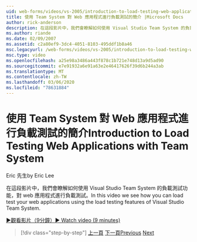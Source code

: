 ```yaml
---
uid: web-forms/videos/vs-2005/introduction-to-load-testing-web-applications-with-team-system
title: 使用 Team System 對 Web 應用程式進行負載測試的簡介 |Microsoft Docs
author: rick-anderson
description: 在這段影片中，我們會瞭解如何使用 Visual Studio Team System 的負載測試功能，對 web 應用程式進行負載測試。
ms.author: riande
ms.date: 02/09/2007
ms.assetid: c2a80ef9-3dc4-4051-8103-495ddf1b8a46
msc.legacyurl: /web-forms/videos/vs-2005/introduction-to-load-testing-web-applications-with-team-system
msc.type: video
ms.openlocfilehash: a25e98a3486a443f878c1b721e748d13a9d5ad90
ms.sourcegitcommit: e7e91932a6e91a63e2e46417626f39d6b244a3ab
ms.translationtype: MT
ms.contentlocale: zh-TW
ms.lasthandoff: 03/06/2020
ms.locfileid: "78631884"
---
```

# <a name="introduction-to-load-testing-web-applications-with-team-system"></a><span data-ttu-id="9ba63-103">使用 Team System 對 Web 應用程式進行負載測試的簡介</span><span class="sxs-lookup"><span data-stu-id="9ba63-103">Introduction to Load Testing Web Applications with Team System</span></span>

<span data-ttu-id="9ba63-104">Eric 先生</span><span class="sxs-lookup"><span data-stu-id="9ba63-104">by Eric Lee</span></span>

<span data-ttu-id="9ba63-105">在這段影片中，我們會瞭解如何使用 Visual Studio Team System 的負載測試功能，對 web 應用程式進行負載測試。</span><span class="sxs-lookup"><span data-stu-id="9ba63-105">In this video we see how you can load test your web applications using the load testing features of Visual Studio Team System.</span></span>

[<span data-ttu-id="9ba63-106">&#9654;觀看影片（9分鐘）</span><span class="sxs-lookup"><span data-stu-id="9ba63-106">&#9654; Watch video (9 minutes)</span></span>](https://channel9.msdn.com/Blogs/ASP-NET-Site-Videos/introduction-to-load-testing-web-applications-with-team-system)

> [!div class="step-by-step"]
> <span data-ttu-id="9ba63-107">[上一頁](introduction-to-testing-web-applications-with-team-system.md)
> [下一頁](introduction-to-manual-testing-with-team-system.md)</span><span class="sxs-lookup"><span data-stu-id="9ba63-107">[Previous](introduction-to-testing-web-applications-with-team-system.md)
[Next](introduction-to-manual-testing-with-team-system.md)</span></span>
